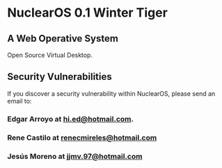 # NuclearOS 0.1 Winter Tiger 

## A Web Operative System

Open Source Virtual Desktop.

## Security Vulnerabilities

If you discover a security vulnerability within NuclearOS, please send an email to:
### Edgar Arroyo at hi.ed@hotmail.com. 
### Rene Castilo at renecmireles@hotmail.com
### Jesús Moreno at jjmv.97@hotmail.com
